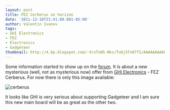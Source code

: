 ```yaml
---
layout: post
title: FEZ Cerberus on horizon
date: '2011-12-18T21:41:00.001-05:00'
author: Valentin Ivanov
tags:
- GHI Electronics
- FEZ
- Electronics
- Gadgeteer
thumbnail: http://4.bp.blogspot.com/-XrxTo05-Nks/Tu6jSfn07fI/AAAAAAAAAQ8/1FhYV9jvRHM/s72-c/Cerberus.jpg
---
```

Some information started to show up on the [forum](https://www.tinyclr.com/forum/21/5133/). It is about a new mysterious (well, not as mysterious now) offer from [GHI Electronics](https://www.ghielectronics.com/) - FEZ Cerberus. For now there is only this image available:

![cerberus](https://4.bp.blogspot.com/-XrxTo05-Nks/Tu6jSfn07fI/AAAAAAAAAQ8/1FhYV9jvRHM/s1600/Cerberus.jpg)

It looks like GHI is very serious about supporting Gadgeteer and I am sure this new main board will be as great as the other two.
